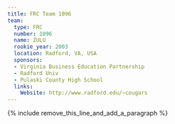 ```yaml
---
title: FRC Team 1096
team:
  type: FRC
  number: 1096
  name: ZULU
  rookie_year: 2003
  location: Radford, VA, USA
  sponsors:
  - Virginia Business Education Partnership
  - Radford Univ
  - Pulaski County High School
  links:
    Website: http://www.radford.edu/~cougars
---
```


{% include remove_this_line_and_add_a_paragraph %}